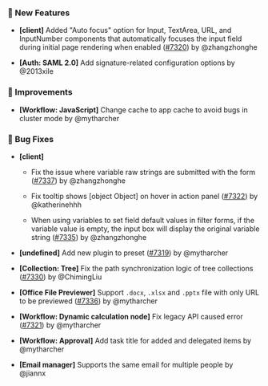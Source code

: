 ### 🎉 New Features

- **[client]** Added "Auto focus" option for Input, TextArea, URL, and InputNumber components that automatically focuses the input field during initial page rendering when enabled ([#7320](https://github.com/nocobase/nocobase/pull/7320)) by @zhangzhonghe

- **[Auth: SAML 2.0]** Add signature-related configuration options by @2013xile

### 🚀 Improvements

- **[Workflow: JavaScript]** Change cache to app cache to avoid bugs in cluster mode by @mytharcher

### 🐛 Bug Fixes

- **[client]**
  - Fix the issue where variable raw strings are submitted with the form ([#7337](https://github.com/nocobase/nocobase/pull/7337)) by @zhangzhonghe

  - Fix tooltip shows [object Object] on hover in action panel ([#7322](https://github.com/nocobase/nocobase/pull/7322)) by @katherinehhh

  - When using variables to set field default values in filter forms, if the variable value is empty, the input box will display the original variable string ([#7335](https://github.com/nocobase/nocobase/pull/7335)) by @zhangzhonghe

- **[undefined]** Add new plugin to preset ([#7319](https://github.com/nocobase/nocobase/pull/7319)) by @mytharcher

- **[Collection: Tree]** Fix the path synchronization logic of tree collections ([#7330](https://github.com/nocobase/nocobase/pull/7330)) by @ChimingLiu

- **[Office File Previewer]** Support `.docx`, `.xlsx` and `.pptx` file with only URL to be previewed ([#7336](https://github.com/nocobase/nocobase/pull/7336)) by @mytharcher

- **[Workflow: Dynamic calculation node]** Fix legacy API caused error ([#7321](https://github.com/nocobase/nocobase/pull/7321)) by @mytharcher

- **[Workflow: Approval]** Add task title for added and delegated items by @mytharcher

- **[Email manager]** Supports the same email for multiple people by @jiannx

